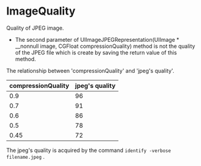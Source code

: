 # ImageQuality
Quality of JPEG image.
* The second parameter of UIImageJPEGRepresentation(UIImage * __nonnull image, CGFloat compressionQuality) method
is not the quality of the JPEG file which is create by saving the return value of this method.

The relationship between 'compressionQuality' and 'jpeg's quality'.

 compressionQuality | jpeg's quality 
 --- | --- 
 0.9  | 96
 0.7  | 91 
 0.6  | 86 
 0.5  | 78 
 0.45 | 72 

The jpeg's quality is acquired by the command `identify -verbose filename.jpeg` .

